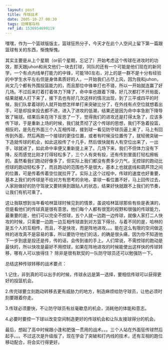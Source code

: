 ```yaml
---
 layout: post
 title: 传球战术
 date: 2005-10-27 00:30
 tags: 旧博客存档
 ref_id: 1536954699119
---
```

嘿嘿，作为一个篮球版版主，篮球狂热分子，今天才在此个人空间上留下第一篇跟篮球有关的东西，惭愧惭愧。



其实主要是从上个星期（or前个星期，忘记了）开始考虑这个传球在进攻时的功效，那天跟juhon和尚文他们一块去打球，同队的还有一个可能是他们现在的新同学，一个有点内线单打能力的中锋，可能180左右，对上的是一群不是十分有经验的中学生水平左右但是身体素质好的人，一开始我们占尽上风，因为我和juhon，尚文几个都有外围投篮能力的，而且那位中锋单打也不错，所以一开始就连赢了好几场。不过后来打着打着体力下降了，命中率也跟着下降，好几次都打不开局面，结果就被人打下来了，接下去也有好几次这样的情况出现，到了三平或四平的时候，我们队拿着球的人就开始想怎样单打来突破比分了，在外线有点空位就想着出手，可是却投来投去都不进，进入了进攻的低潮，结果还是因为命中率急剧下降导致了输球。结果后来在场下反思了一下，觉得我们的进攻还是打得太急了，应该多传下球，于是重新上场的时候，我们就贯彻了这个传球的思想，我们不急着投篮，相反的，是先在外面三个人互相传球，接到球一看见防守球员逼上来了，马上有回传到外面，然后再跑一个接球的更佳位置，或者有时候没位置传了，就轻微突破一下造就传球的机会，如此这般传了十几手，然后很快就有人有空位出来了，一出手，球就进了，如此命中率便又重新提上来了。几场下来，我们不但体力没有下降，反而感觉比刚才打得轻松多了，三个人有突有投，还有传到里面打轻松擦板的。虽然看我们跑动好像多了，但实际上我们都没有费多少力气，无控球的跑动比控球的跑动轻松多了，而且跑动的范围也不是很大，基本上也就底线和葫芦顶之间的位置，可是传着传着空位就拉开了。实际上这个过程中，传球的速度也好重要，基本上我们的传球是不给对方有思考的余地，拿球一看位置不好，马上回传过去，人家刚做好的防守驾驶又要转换到跟贴人的状态，结果好快就跟不上我们的节奏，让我们有机可乘了。



这让我联想到当年看哈林篮球时候见到的情景，虽说哈林篮球那些有些是表演的，但是看他们的传球真是很有意思，他们每个人都有很宽的视野和很强的传球能力，最重要的是，他们可以完全不控球，五个人就一边跑一边传球，就像人家打二人快攻的时候，只需要一边跑一边互相传球直到对方篮下得分。与着不同的是，哈林的是五个人的互相传，而且，不是快攻，而是阵地进攻。。。能在这么有限的空间做这样的进攻真不是容易的事，所以要防守他们的话，的确是很头痛，因为你不知道他下一步到底是投还是传，传的话，会传到谁的手上。人们常说，不需控球的跑动是最快的，所以快攻是最好不用控球，如果在阵地进攻的时候能使出这样快的传球转移，哪有人可以放得住？
除非是很有默契的一队防守球员还可以勉强防一下。



总结这种传球转移的战术要点：

1.记住，非到真的可以出手的时候，传球永远是第一选择，要相信传球可以获得更好的投篮机会。

2.传完球要立刻跑动转移去更有威胁力的地方，制造麻烦给防守球员，让他必须时刻要跟着你走。

3.传球必须要快，不让防守球员有丝毫歇息的机会，消耗他的体能和意志。

4.必要时要控一下球以改变空间制造更好的传球机会和让队友接球得分的机会。



最后，想起了高中时候跟小逢和肥强一贯用的战术。。。三个人站在外面狂传球然后起手。。。不过这次是升级版了，现在学会了突破和打内线的技术，还有互相的跑位移动配合，将会实行得更好。


